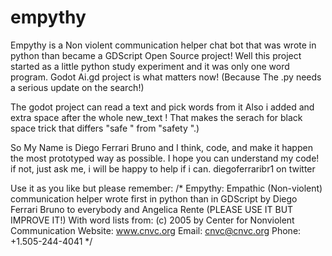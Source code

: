 # empythy
Empythy is a Non violent communication helper chat bot that was wrote in python than became a GDScript Open Source project!
Well this project started as a little python study experiment and it was only one word program.
Godot Ai.gd project is what matters now! (Because The .py needs a serious update on the search!) 

The godot project can read a text and pick words from it Also i added and extra space after the whole new_text ! 
That makes the serach for black space trick that differs "safe " from "safety ".)

So My Name is Diego Ferrari Bruno and I think, code, and make it happen the most prototyped way as possible.
I hope you can understand my code! if not, just ask me, i will be happy to help if i can.
diegoferraribr1 on twitter

Use it as you like but please remember:
/*
Empythy: Empathic (Non-violent) communication helper wrote first in python than in GDScript
by Diego Ferrari Bruno to everybody and Angelica Rente
(PLEASE USE IT BUT IMPROVE IT!)
With word lists from:
(c) 2005 by Center for Nonviolent Communication
Website: www.cnvc.org Email: cnvc@cnvc.org
Phone: +1.505-244-4041
*/
